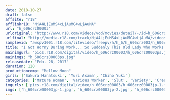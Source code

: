 ```yaml
---
date: 2018-10-27
draft: false
affsite: "r18"
afflinkr18: "NjA4LjEuMS4xLjAuMC4wLjAuMA"
url: "h_606crz00003"
urloriginal: "http://www.r18.com/videos/vod/movies/detail/-/id=h_606crz00003"
urlfinal: "http://media.r18.com/track/NjA4LjEuMS4xLjAuMC4wLjAuMA/videos/vod/movies/detail/-/id=h_606crz00003"
samplevid: "awspv3001.r18.com/litevideo/freepv/h/h_6/h_606crz003/h_606crz003_dmb_w.mp4"
title: "I Got Horny During Work... So Suddenly This Old Lady Who Works Part Time At The Office Started Sucking My Dick"
mainimgurl: "pics.r18.com/digital/video/h_606crz00003/h_606crz00003ps.jpg"
mainimgs: "h_606crz00003ps.jpg"
releasedate: "Feb. 28, 2017"
duration: 120
productioncomp: "Mellow Moon"
girls: ['Sakura Hanatsuki', 'Yuri Asama', 'Chiho Yuki']
categories: ['Mature Woman', 'Various Worker', 'Slut', 'Variety', 'Creampie', 'Hi-Def']
imgurls: ['pics.r18.com/digital/video/h_606crz00003/h_606crz00003jp-1.jpg', 'pics.r18.com/digital/video/h_606crz00003/h_606crz00003jp-2.jpg', 'pics.r18.com/digital/video/h_606crz00003/h_606crz00003jp-3.jpg', 'pics.r18.com/digital/video/h_606crz00003/h_606crz00003jp-4.jpg', 'pics.r18.com/digital/video/h_606crz00003/h_606crz00003jp-5.jpg', 'pics.r18.com/digital/video/h_606crz00003/h_606crz00003jp-6.jpg', 'pics.r18.com/digital/video/h_606crz00003/h_606crz00003jp-7.jpg', 'pics.r18.com/digital/video/h_606crz00003/h_606crz00003jp-8.jpg', 'pics.r18.com/digital/video/h_606crz00003/h_606crz00003jp-9.jpg', 'pics.r18.com/digital/video/h_606crz00003/h_606crz00003jp-10.jpg', 'pics.r18.com/digital/video/h_606crz00003/h_606crz00003jp-11.jpg', 'pics.r18.com/digital/video/h_606crz00003/h_606crz00003jp-12.jpg', 'pics.r18.com/digital/video/h_606crz00003/h_606crz00003jp-13.jpg', 'pics.r18.com/digital/video/h_606crz00003/h_606crz00003jp-14.jpg', 'pics.r18.com/digital/video/h_606crz00003/h_606crz00003jp-15.jpg', 'pics.r18.com/digital/video/h_606crz00003/h_606crz00003jp-16.jpg', 'pics.r18.com/digital/video/h_606crz00003/h_606crz00003jp-17.jpg', 'pics.r18.com/digital/video/h_606crz00003/h_606crz00003jp-18.jpg', 'pics.r18.com/digital/video/h_606crz00003/h_606crz00003jp-19.jpg', 'pics.r18.com/digital/video/h_606crz00003/h_606crz00003jp-20.jpg']
imgs: ['h_606crz00003jp-1.jpg', 'h_606crz00003jp-2.jpg', 'h_606crz00003jp-3.jpg', 'h_606crz00003jp-4.jpg', 'h_606crz00003jp-5.jpg', 'h_606crz00003jp-6.jpg', 'h_606crz00003jp-7.jpg', 'h_606crz00003jp-8.jpg', 'h_606crz00003jp-9.jpg', 'h_606crz00003jp-10.jpg', 'h_606crz00003jp-11.jpg', 'h_606crz00003jp-12.jpg', 'h_606crz00003jp-13.jpg', 'h_606crz00003jp-14.jpg', 'h_606crz00003jp-15.jpg', 'h_606crz00003jp-16.jpg', 'h_606crz00003jp-17.jpg', 'h_606crz00003jp-18.jpg', 'h_606crz00003jp-19.jpg', 'h_606crz00003jp-20.jpg']
---
```

